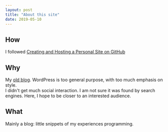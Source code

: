 ```yaml
---
layout: post
title: "About this site"
date: 2019-05-10
---
```


How
---

I followed [Creating and Hosting a Personal Site on GitHub](http://jmcglone.com/guides/github-pages/)

Why
---

My [old blog](https://plashless.wordpress.com/).   WordPress is too general purpose, with too much emphasis on style.  
I didn't get much social interaction.  I am not sure it was found by search engines.
Here, I hope to be closer to an interested audience.

What
---

Mainly a blog: little snippets of my experiences programming.
